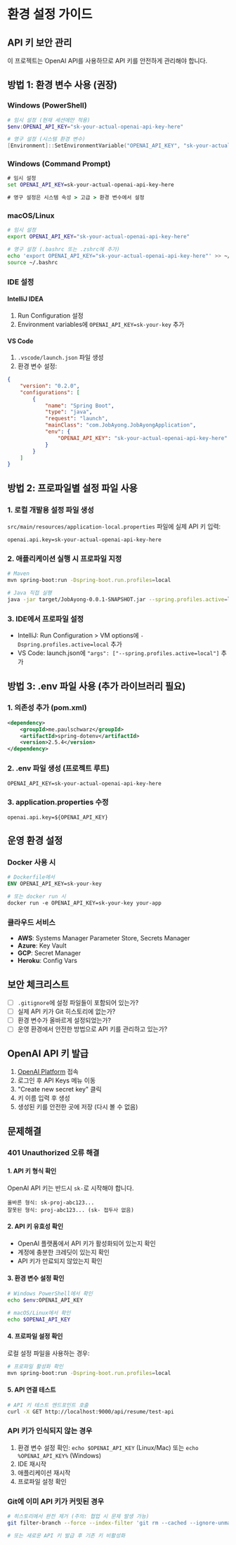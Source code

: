 # 환경 설정 가이드

## API 키 보안 관리

이 프로젝트는 OpenAI API를 사용하므로 API 키를 안전하게 관리해야 합니다.

## 방법 1: 환경 변수 사용 (권장)

### Windows (PowerShell)
```powershell
# 임시 설정 (현재 세션에만 적용)
$env:OPENAI_API_KEY="sk-your-actual-openai-api-key-here"

# 영구 설정 (시스템 환경 변수)
[Environment]::SetEnvironmentVariable("OPENAI_API_KEY", "sk-your-actual-openai-api-key-here", "User")
```

### Windows (Command Prompt)
```cmd
# 임시 설정
set OPENAI_API_KEY=sk-your-actual-openai-api-key-here

# 영구 설정은 시스템 속성 > 고급 > 환경 변수에서 설정
```

### macOS/Linux
```bash
# 임시 설정
export OPENAI_API_KEY="sk-your-actual-openai-api-key-here"

# 영구 설정 (.bashrc 또는 .zshrc에 추가)
echo 'export OPENAI_API_KEY="sk-your-actual-openai-api-key-here"' >> ~/.bashrc
source ~/.bashrc
```

### IDE 설정

#### IntelliJ IDEA
1. Run Configuration 설정
2. Environment variables에 `OPENAI_API_KEY=sk-your-key` 추가

#### VS Code
1. `.vscode/launch.json` 파일 생성
2. 환경 변수 설정:
```json
{
    "version": "0.2.0",
    "configurations": [
        {
            "name": "Spring Boot",
            "type": "java",
            "request": "launch",
            "mainClass": "com.JobAyong.JobAyongApplication",
            "env": {
                "OPENAI_API_KEY": "sk-your-actual-openai-api-key-here"
            }
        }
    ]
}
```

## 방법 2: 프로파일별 설정 파일 사용

### 1. 로컬 개발용 설정 파일 생성
`src/main/resources/application-local.properties` 파일에 실제 API 키 입력:
```properties
openai.api.key=sk-your-actual-openai-api-key-here
```

### 2. 애플리케이션 실행 시 프로파일 지정
```bash
# Maven
mvn spring-boot:run -Dspring-boot.run.profiles=local

# Java 직접 실행
java -jar target/JobAyong-0.0.1-SNAPSHOT.jar --spring.profiles.active=local
```

### 3. IDE에서 프로파일 설정
- IntelliJ: Run Configuration > VM options에 `-Dspring.profiles.active=local` 추가
- VS Code: launch.json에 `"args": ["--spring.profiles.active=local"]` 추가

## 방법 3: .env 파일 사용 (추가 라이브러리 필요)

### 1. 의존성 추가 (pom.xml)
```xml
<dependency>
    <groupId>me.paulschwarz</groupId>
    <artifactId>spring-dotenv</artifactId>
    <version>2.5.4</version>
</dependency>
```

### 2. .env 파일 생성 (프로젝트 루트)
```
OPENAI_API_KEY=sk-your-actual-openai-api-key-here
```

### 3. application.properties 수정
```properties
openai.api.key=${OPENAI_API_KEY}
```

## 운영 환경 설정

### Docker 사용 시
```dockerfile
# Dockerfile에서
ENV OPENAI_API_KEY=sk-your-key

# 또는 docker run 시
docker run -e OPENAI_API_KEY=sk-your-key your-app
```

### 클라우드 서비스
- **AWS**: Systems Manager Parameter Store, Secrets Manager
- **Azure**: Key Vault
- **GCP**: Secret Manager
- **Heroku**: Config Vars

## 보안 체크리스트

- [ ] `.gitignore`에 설정 파일들이 포함되어 있는가?
- [ ] 실제 API 키가 Git 히스토리에 없는가?
- [ ] 환경 변수가 올바르게 설정되었는가?
- [ ] 운영 환경에서 안전한 방법으로 API 키를 관리하고 있는가?

## OpenAI API 키 발급

1. [OpenAI Platform](https://platform.openai.com/) 접속
2. 로그인 후 API Keys 메뉴 이동
3. "Create new secret key" 클릭
4. 키 이름 입력 후 생성
5. 생성된 키를 안전한 곳에 저장 (다시 볼 수 없음)

## 문제해결

### 401 Unauthorized 오류 해결

#### 1. API 키 형식 확인
OpenAI API 키는 반드시 `sk-`로 시작해야 합니다.
```
올바른 형식: sk-proj-abc123...
잘못된 형식: proj-abc123... (sk- 접두사 없음)
```

#### 2. API 키 유효성 확인
- OpenAI 플랫폼에서 API 키가 활성화되어 있는지 확인
- 계정에 충분한 크레딧이 있는지 확인
- API 키가 만료되지 않았는지 확인

#### 3. 환경 변수 설정 확인
```bash
# Windows PowerShell에서 확인
echo $env:OPENAI_API_KEY

# macOS/Linux에서 확인
echo $OPENAI_API_KEY
```

#### 4. 프로파일 설정 확인
로컬 설정 파일을 사용하는 경우:
```bash
# 프로파일 활성화 확인
mvn spring-boot:run -Dspring-boot.run.profiles=local
```

#### 5. API 연결 테스트
```bash
# API 키 테스트 엔드포인트 호출
curl -X GET http://localhost:9000/api/resume/test-api
```

### API 키가 인식되지 않는 경우
1. 환경 변수 설정 확인: `echo $OPENAI_API_KEY` (Linux/Mac) 또는 `echo %OPENAI_API_KEY%` (Windows)
2. IDE 재시작
3. 애플리케이션 재시작
4. 프로파일 설정 확인

### Git에 이미 API 키가 커밋된 경우
```bash
# 히스토리에서 완전 제거 (주의: 협업 시 문제 발생 가능)
git filter-branch --force --index-filter 'git rm --cached --ignore-unmatch src/main/resources/application.properties' --prune-empty --tag-name-filter cat -- --all

# 또는 새로운 API 키 발급 후 기존 키 비활성화
``` 